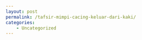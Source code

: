 ```yaml
---
layout: post
permalink: /tafsir-mimpi-cacing-keluar-dari-kaki/
categories:
    - Uncategorized
---
```



